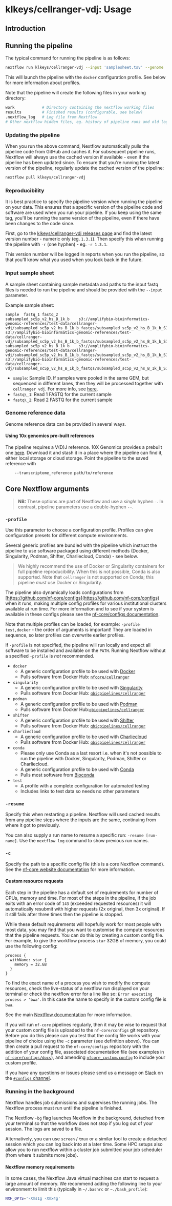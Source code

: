 # klkeys/cellranger-vdj: Usage

## Introduction

## Running the pipeline

The typical command for running the pipeline is as follows:

```bash
nextflow run klkeys/cellranger-vdj --input 'samplesheet.tsv' --genome 'GRCh38' -profile docker
```

This will launch the pipeline with the `docker` configuration profile. See below for more information about profiles.

Note that the pipeline will create the following files in your working directory:

```bash
work            # Directory containing the nextflow working files
results         # Finished results (configurable, see below)
.nextflow_log   # Log file from Nextflow
# Other nextflow hidden files, eg. history of pipeline runs and old logs.
```

### Updating the pipeline

When you run the above command, Nextflow automatically pulls the pipeline code from GitHub and caches it.
For subsequent pipeline runs, Nextflow will always use the cached version if available - even if the pipeline has been updated since.
To ensure that you're running the latest version of the pipeline, regularly update the cached version of the pipeline:

```bash
nextflow pull klkeys/cellranger-vdj
```

### Reproducibility

It is best practice to specify the pipeline version when running the pipeline on your data.
This ensures that a specific version of the pipeline code and software are used when you run your pipeline.
If you keep using the same tag, you'll be running the same version of the pipeline, even if there have been changes to the code since.

First, go to the [klkeys/cellranger-vdj releases page](https://github.com/klkeys/cellranger-vdj/releases) and find the latest version number - numeric only (eg. `1.3.1`). Then specify this when running the pipeline with `-r` (one hyphen) - eg. `-r 1.3.1`.

This version number will be logged in reports when you run the pipeline, so that you'll know what you used when you look back in the future.

### Input sample sheet

A sample sheet containing sample metadata and paths to the input fastq files is needed to run the pipeline and should be provided with the `--input` parameter.

Example sample sheet:

```tsv
sample	fastq_1	fastq_2
subsampled_sc5p_v2_hs_B_1k_b	s3://amplifybio-bioinformatics-genomic-references/test-data/cellranger-vdj/subsampled_sc5p_v2_hs_B_1k_b_fastqs/subsampled_sc5p_v2_hs_B_1k_b_S1_L001_R1_001.fastq.gz	s3://amplifybio-bioinformatics-genomic-references/test-data/cellranger-vdj/subsampled_sc5p_v2_hs_B_1k_b_fastqs/subsampled_sc5p_v2_hs_B_1k_b_S1_L001_R2_001.fastq.gz
subsampled_sc5p_v2_hs_B_1k_b	s3://amplifybio-bioinformatics-genomic-references/test-data/cellranger-vdj/subsampled_sc5p_v2_hs_B_1k_b_fastqs/subsampled_sc5p_v2_hs_B_1k_b_S1_L002_R1_001.fastq.gz	s3://amplifybio-bioinformatics-genomic-references/test-data/cellranger-vdj/subsampled_sc5p_v2_hs_B_1k_b_fastqs/subsampled_sc5p_v2_hs_B_1k_b_S1_L002_R2_001.fastq.gz
```

* `sample`: Sample ID. If samples were pooled in the same GEM, but sequenced in different lanes, then they will be processed together with `cellranger vdj`. For more info, see [here](https://support.10xgenomics.com/single-cell-vdj/software/pipelines/latest/what-is-cell-ranger).
* `fastq\_1`: Read 1 FASTQ for the current sample
* `fastq\_2`: Read 2 FASTQ for the current sample

### Genome reference data

Genome reference data can be provided in several ways.

#### Using 10x genomics pre-built references

The pipeline requires a V(D)J reference. 10X Genomics provides a prebuilt one [here](https://support.10xgenomics.com/single-cell-vdj/software/downloads/latest).
Download it and stash it in a place where the pipeline can find it, either local storage or cloud storage.
Point the pipeline to the saved reference with

```bash
    --transcriptome_reference path/to/reference
```

## Core Nextflow arguments

> **NB:** These options are part of Nextflow and use a _single_ hyphen `-`. In contrast, pipeline parameters use a double-hyphen `--`.

### `-profile`

Use this parameter to choose a configuration profile. Profiles can give configuration presets for different compute environments.

Several generic profiles are bundled with the pipeline which instruct the pipeline to use software packaged using different methods (Docker, Singularity, Podman, Shifter, Charliecloud, Conda) - see below.

> We highly recommend the use of Docker or Singularity containers for full pipeline reproducibility.
When this is not possible, Conda is also supported.
Note that `cellranger` is not supported on Conda; this pipeline _must_ use Docker or Singularity.

The pipeline also dynamically loads configurations from [https://github.com/nf-core/configs](https://github.com/nf-core/configs) when it runs, making multiple config profiles for various institutional clusters available at run time.
For more information and to see if your system is available in these configs please see the [nf-core/configs documentation](https://github.com/nf-core/configs#documentation).

Note that multiple profiles can be loaded, for example: `-profile test,docker` - the order of arguments is important!
They are loaded in sequence, so later profiles can overwrite earlier profiles.

If `-profile` is not specified, the pipeline will run locally and expect all software to be installed and available on the `PATH`.
Running Nextflow without a specified `-profile` is _not_ recommended.

* `docker`
  * A generic configuration profile to be used with [Docker](https://docker.com/)
  * Pulls software from Docker Hub: [`nfcore/cellranger`](https://hub.docker.com/r/nfcore/cellranger)
* `singularity`
  * A generic configuration profile to be used with [Singularity](https://sylabs.io/docs/)
  * Pulls software from Docker Hub: [`qbicpipelines/cellranger`](https://hub.docker.com/r/qbicpipelines/cellranger/)
* `podman`
  * A generic configuration profile to be used with [Podman](https://podman.io/)
  * Pulls software from Docker Hub:[`qbicpipelines/cellranger`](https://hub.docker.com/r/qbicpipelines/cellranger/)
* `shifter`
  * A generic configuration profile to be used with [Shifter](https://nersc.gitlab.io/development/shifter/how-to-use/)
  * Pulls software from Docker Hub: [`qbicpipelines/cellranger`](https://hub.docker.com/r/qbicpipelines/cellranger/)
* `charliecloud`
  * A generic configuration profile to be used with [Charliecloud](https://hpc.github.io/charliecloud/)
  * Pulls software from Docker Hub: [`qbicpipelines/cellranger`](https://hub.docker.com/r/qbicpipelines/cellranger/)
* `conda`
  * Please only use Conda as a last resort i.e. when it's not possible to run the pipeline with Docker, Singularity, Podman, Shifter or Charliecloud.
  * A generic configuration profile to be used with [Conda](https://conda.io/docs/)
  * Pulls most software from [Bioconda](https://bioconda.github.io/)
* `test`
  * A profile with a complete configuration for automated testing
  * Includes links to test data so needs no other parameters

### `-resume`

Specify this when restarting a pipeline. Nextflow will used cached results from any pipeline steps where the inputs are the same, continuing from where it got to previously.

You can also supply a run name to resume a specific run: `-resume [run-name]`. Use the `nextflow log` command to show previous run names.

### `-c`

Specify the path to a specific config file (this is a core Nextflow command). See the [nf-core website documentation](https://nf-co.re/usage/configuration) for more information.

#### Custom resource requests

Each step in the pipeline has a default set of requirements for number of CPUs, memory and time.
For most of the steps in the pipeline, if the job exits with an error code of `143` (exceeded requested resources) it will automatically resubmit with higher requests (2x original, then 3x original).
If it still fails after three times then the pipeline is stopped.

While these default requirements will hopefully work for most people with most data, you may find that you want to customise the compute resources that the pipeline requests.
You can do this by creating a custom config file.
For example, to give the workflow process `star` 32GB of memory, you could use the following config:

```nextflow
process {
  withName: star {
    memory = 32.GB
  }
}
```

To find the exact name of a process you wish to modify the compute resources, check the live-status of a nextflow run displayed on your terminal or check the nextflow error for a line like so: `Error executing process > 'bwa'`.
In this case the name to specify in the custom config file is `bwa`.

See the main [Nextflow documentation](https://www.nextflow.io/docs/latest/config.html) for more information.

If you will run `nf-core` pipelines regularly, then it may be wise to request that your custom config file is uploaded to the `nf-core/configs` git repository.
Before you do this please can you test that the config file works with your pipeline of choice using the `-c` parameter (see definition above).
You can then create a pull request to the `nf-core/configs` repository with the addition of your config file, associated documentation file (see examples in [`nf-core/configs/docs`](https://github.com/nf-core/configs/tree/master/docs)), and amending [`nfcore_custom.config`](https://github.com/nf-core/configs/blob/master/nfcore_custom.config) to include your custom profile.

If you have any questions or issues please send us a message on [Slack](https://nf-co.re/join/slack) on the [`#configs` channel](https://nfcore.slack.com/channels/configs).

### Running in the background

Nextflow handles job submissions and supervises the running jobs. The Nextflow process must run until the pipeline is finished.

The Nextflow `-bg` flag launches Nextflow in the background, detached from your terminal so that the workflow does not stop if you log out of your session.
The logs are saved to a file.

Alternatively, you can use `screen` / `tmux` or a similar tool to create a detached session which you can log back into at a later time.
Some HPC setups also allow you to run nextflow within a cluster job submitted your job scheduler (from where it submits more jobs).

#### Nextflow memory requirements

In some cases, the Nextflow Java virtual machines can start to request a large amount of memory.
We recommend adding the following line to your environment to limit this (typically in `~/.bashrc` or `~./bash_profile`):

```bash
NXF_OPTS='-Xms1g -Xmx4g'
```
